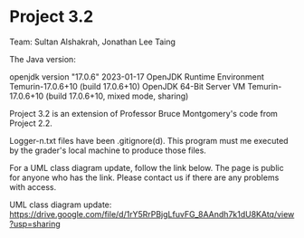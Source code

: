 # Project 3.2
Team: Sultan Alshakrah, Jonathan Lee Taing

The Java version: 

openjdk version "17.0.6" 2023-01-17
OpenJDK Runtime Environment Temurin-17.0.6+10 (build 17.0.6+10)
OpenJDK 64-Bit Server VM Temurin-17.0.6+10 (build 17.0.6+10, mixed mode, sharing)

Project 3.2 is an extension of Professor Bruce Montgomery's code from Project 2.2.

Logger-n.txt files have been .gitignore(d). This program must me executed by the grader's local machine to produce those files.

For a UML class diagram update, follow the link below. The page is public for anyone who has the link. Please contact us if there are any problems with access. 

UML class diagram update: https://drive.google.com/file/d/1rY5RrPBjgLfuvFG_8AAndh7k1dU8KAtq/view?usp=sharing


